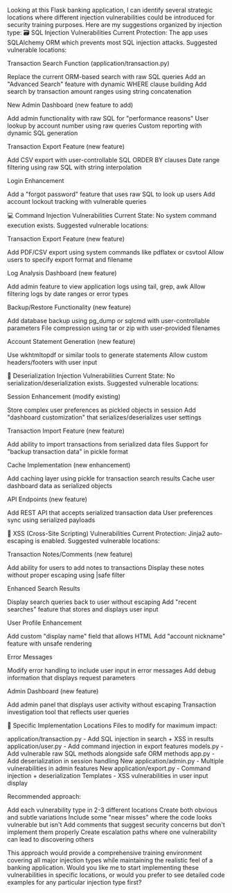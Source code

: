 Looking at this Flask banking application, I can identify several strategic locations where different injection vulnerabilities could be introduced for security training purposes. Here are my suggestions organized by injection type:
🗃️ SQL Injection Vulnerabilities
Current Protection: The app uses SQLAlchemy ORM which prevents most SQL injection attacks.
Suggested vulnerable locations:

Transaction Search Function (application/transaction.py)

Replace the current ORM-based search with raw SQL queries
Add an "Advanced Search" feature with dynamic WHERE clause building
Add search by transaction amount ranges using string concatenation


New Admin Dashboard (new feature to add)

Add admin functionality with raw SQL for "performance reasons"
User lookup by account number using raw queries
Custom reporting with dynamic SQL generation


Transaction Export Feature (new feature)

Add CSV export with user-controllable SQL ORDER BY clauses
Date range filtering using raw SQL with string interpolation


Login Enhancement

Add a "forgot password" feature that uses raw SQL to look up users
Add account lockout tracking with vulnerable queries



💻 Command Injection Vulnerabilities
Current State: No system command execution exists.
Suggested vulnerable locations:

Transaction Export Feature (new feature)

Add PDF/CSV export using system commands like pdflatex or csvtool
Allow users to specify export format and filename


Log Analysis Dashboard (new feature)

Add admin feature to view application logs using tail, grep, awk
Allow filtering logs by date ranges or error types


Backup/Restore Functionality (new feature)

Add database backup using pg_dump or sqlcmd with user-controllable parameters
File compression using tar or zip with user-provided filenames


Account Statement Generation (new feature)

Use wkhtmltopdf or similar tools to generate statements
Allow custom headers/footers with user input



🔄 Deserialization Injection Vulnerabilities
Current State: No serialization/deserialization exists.
Suggested vulnerable locations:

Session Enhancement (modify existing)

Store complex user preferences as pickled objects in session
Add "dashboard customization" that serializes/deserializes user settings


Transaction Import Feature (new feature)

Add ability to import transactions from serialized data files
Support for "backup transaction data" in pickle format


Cache Implementation (new enhancement)

Add caching layer using pickle for transaction search results
Cache user dashboard data as serialized objects


API Endpoints (new feature)

Add REST API that accepts serialized transaction data
User preferences sync using serialized payloads



🚨 XSS (Cross-Site Scripting) Vulnerabilities
Current Protection: Jinja2 auto-escaping is enabled.
Suggested vulnerable locations:

Transaction Notes/Comments (new feature)

Add ability for users to add notes to transactions
Display these notes without proper escaping using |safe filter


Enhanced Search Results

Display search queries back to user without escaping
Add "recent searches" feature that stores and displays user input


User Profile Enhancement

Add custom "display name" field that allows HTML
Add "account nickname" feature with unsafe rendering


Error Messages

Modify error handling to include user input in error messages
Add debug information that displays request parameters


Admin Dashboard (new feature)

Add admin panel that displays user activity without escaping
Transaction investigation tool that reflects user queries



📍 Specific Implementation Locations
Files to modify for maximum impact:

application/transaction.py - Add SQL injection in search + XSS in results
application/user.py - Add command injection in export features
models.py - Add vulnerable raw SQL methods alongside safe ORM methods
app.py - Add deserialization in session handling
New application/admin.py - Multiple vulnerabilities in admin features
New application/export.py - Command injection + deserialization
Templates - XSS vulnerabilities in user input display

Recommended approach:

Add each vulnerability type in 2-3 different locations
Create both obvious and subtle variations
Include some "near misses" where the code looks vulnerable but isn't
Add comments that suggest security concerns but don't implement them properly
Create escalation paths where one vulnerability can lead to discovering others

This approach would provide a comprehensive training environment covering all major injection types while maintaining the realistic feel of a banking application.
Would you like me to start implementing these vulnerabilities in specific locations, or would you prefer to see detailed code examples for any particular injection type first?